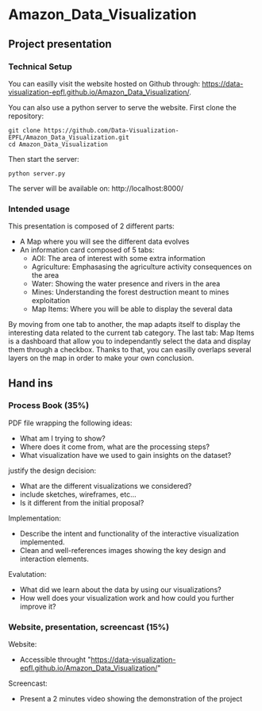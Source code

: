 # Amazon_Data_Visualization

## Project presentation

### Technical Setup

You can easilly visit the website hosted on Github through: https://data-visualization-epfl.github.io/Amazon_Data_Visualization/.

You can also use a python server to serve the website. First clone the repository:

```
git clone https://github.com/Data-Visualization-EPFL/Amazon_Data_Visualization.git
cd Amazon_Data_Visualization
```

Then start the server:

```
python server.py
```

The server will be available on: http://localhost:8000/

### Intended usage

This presentation is composed of 2 different parts:
* A Map where you will see the different data evolves
* An information card composed of 5 tabs:
  * AOI: The area of interest with some extra information
  * Agriculture: Emphasasing the agriculture activity consequences on the area
  * Water: Showing the water presence and rivers in the area
  * Mines: Understanding the forest destruction meant to mines exploitation
  * Map Items: Where you will be able to display the several data

By moving from one tab to another, the map adapts itself to display the interesting data
related to the current tab category. The last tab: Map Items is a dashboard that allow you
to independantly select the data and display them through a checkbox. Thanks to that, you can
easilly overlaps several layers on the map in order to make your own conclusion.


## Hand ins

### Process Book (35%)

PDF file wrapping the following ideas:
- What am I trying to show?
- Where does it come from, what are the processing steps?
- What visualization have we used to gain insights on the dataset?

justify the design decision:
- What are the different visualizations we considered?
- include sketches, wireframes, etc...
- Is it different from the initial proposal?

Implementation:
- Describe the intent and functionality of the interactive visualization implemented.
- Clean and well-references images showing the key design and interaction elements.

Evalutation:
- What did we learn about the data by using our visualizations?
- How well does your visualization work and how could you further improve it?

### Website, presentation, screencast (15%)

Website:
- Accessible throught "https://data-visualization-epfl.github.io/Amazon_Data_Visualization/"

Screencast:
- Present a 2 minutes video showing the demonstration of the project
